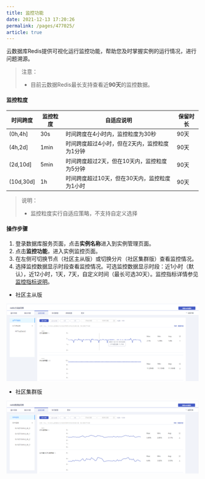 ```yaml
---
title: 监控功能
date: 2021-12-13 17:20:26
permalink: /pages/477025/
article: true
---
```


云数据库Redis提供可视化运行监控功能，帮助您及时掌握实例的运行情况，进行问题溯源。

> 注意：
>
> - 目前云数据Redis最长支持查看近**90天**的监控数据。

#### 监控粒度

| 时间跨度  | 监控粒度 | 自适应说明                                    | 保留时长 |
| --------- | -------- | --------------------------------------------- | -------- |
| (0h,4h]   | 30s      | 时间跨度在4小时内，监控粒度为30秒             | 90天     |
| (4h,2d]   | 1min     | 时间跨度超过4小时，但在2天内，监控粒度为1分钟 | 90天     |
| (2d,10d]  | 5min     | 时间跨度超过2天，但在10天内，监控粒度为5分钟  | 90天     |
| (10d,30d] | 1h       | 时间跨度超过10天，但在30天内，监控粒度为1小时 | 90天     |

> 说明：
>
> - 监控粒度实行自适应策略，不支持自定义选择

#### 操作步骤

1. 登录数据库服务页面，点击**实例名称**进入到实例管理页面。
2. 点击**监控功能**，进入实例监控页面。
3. 在左侧可切换节点（社区主从版）或切换分片（社区集群版）查看监控情况。
4. 选择监控数据显示时段查看监控情况。可选监控数据显示时段：近1小时（默认），近12小时，1天，7天，自定义时间（最长可选30天）。监控指标详情参见[监控指标说明](./01.监控指标说明.md)。

- 社区主从版

![032](../../pics/032.png)

- 社区集群版

![033](../../pics/033.png)
